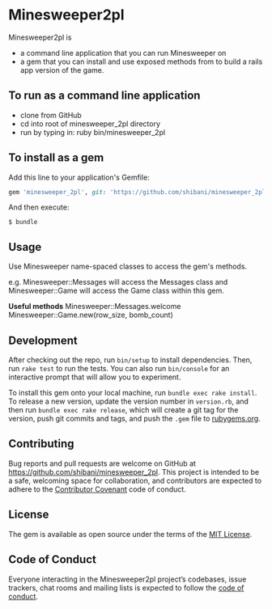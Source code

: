 # Minesweeper2pl

Minesweeper2pl is
- a command line application that you can run Minesweeper on
- a gem that you can install and use exposed methods from to build a rails app version of the game.

## To run as a command line application

- clone from GitHub
- cd into root of minesweeper_2pl directory
- run by typing in:
ruby bin/minesweeper_2pl

## To install as a gem

Add this line to your application's Gemfile:

```ruby
gem 'minesweeper_2pl', git: 'https://github.com/shibani/minesweeper_2pl', branch:'master'
```

And then execute:

    $ bundle

## Usage

Use Minesweeper name-spaced classes to access the gem's methods.

e.g. Minesweeper::Messages will access the Messages class
and Minesweeper::Game will access the Game class within this gem.

**Useful methods**
Minesweeper::Messages.welcome
Minesweeper::Game.new(row_size, bomb_count)

## Development

After checking out the repo, run `bin/setup` to install dependencies. Then, run `rake test` to run the tests. You can also run `bin/console` for an interactive prompt that will allow you to experiment.

To install this gem onto your local machine, run `bundle exec rake install`. To release a new version, update the version number in `version.rb`, and then run `bundle exec rake release`, which will create a git tag for the version, push git commits and tags, and push the `.gem` file to [rubygems.org](https://rubygems.org).

## Contributing

Bug reports and pull requests are welcome on GitHub at https://github.com/shibani/minesweeper_2pl. This project is intended to be a safe, welcoming space for collaboration, and contributors are expected to adhere to the [Contributor Covenant](http://contributor-covenant.org) code of conduct.

## License

The gem is available as open source under the terms of the [MIT License](https://opensource.org/licenses/MIT).

## Code of Conduct

Everyone interacting in the Minesweeper2pl project’s codebases, issue trackers, chat rooms and mailing lists is expected to follow the [code of conduct](https://github.com/shibani/minesweeper_2pl/blob/master/CODE_OF_CONDUCT.md).
